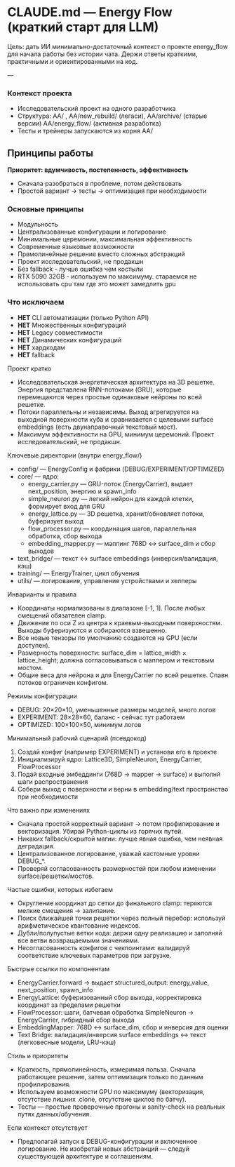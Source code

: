 # CLAUDE.md — Energy Flow (краткий старт для LLM)

Цель: дать ИИ минимально-достаточный контекст о проекте energy_flow для начала работы без истории чата. Держи ответы краткими, практичными и ориентированными на код.

—

### Контекст проекта

- Исследовательский проект на одного разработчика
- Структура: AA/ , AA/new_rebuild/ (легаси), AA/archive/ (старые версии) AA/energy_flow/ (активная разработка)
- Тесты и трейнеры запускаются из корня AA/

## Принципы работы

**Приоритет: вдумчивость, постепенность, эффективность**

- Сначала разобраться в проблеме, потом действовать
- Простой вариант → тесты → оптимизация при необходимости

### Основные принципы

- Модульность
- Централизованные конфигурации и логирование
- Минимальные церемонии, максимальная эффективность
- Современные языковые возможности
- Прямолинейные решения вместо сложных абстракций
- Проект исследовательский, не продакшн
- Без fallback - лучше ошибка чем костыли
- RTX 5090 32GB - используем по максимуму. стараемся не использовать cpu там где это может замедлить gpu

### Что исключаем

- **НЕТ** CLI автоматизации (только Python API)
- **НЕТ** Множественных конфигураций
- **НЕТ** Legacy совместимости
- **НЕТ** Динамических конфигураций
- **НЕТ** хардкодам
- **НЕТ** fallback

Проект кратко

- Исследовательская энергетическая архитектура на 3D решетке. Энергия представлена RNN-потоками (GRU), которые перемещаются через простые одинаковые нейроны по всей решетке.
- Потоки параллельны и независимы. Выход агрегируется на выходной поверхности куба и сравнивается с целевыми surface embeddings (есть двунаправочный текстовый мост).
- Максимум эффективности на GPU, минимум церемоний. Проект исследовательский, не продакшн.

Ключевые директории (внутри energy_flow/)

- config/ — EnergyConfig и фабрики (DEBUG/EXPERIMENT/OPTIMIZED)
- core/ — ядро:
  - energy_carrier.py — GRU-поток (EnergyCarrier), выдает next_position, энергию и spawn_info
  - simple_neuron.py — легкий нейрон для каждой клетки, формирует вход для GRU
  - energy_lattice.py — 3D решетка, хранит/обновляет потоки, буферизует выход
  - flow_processor.py — координация шагов, параллельная обработка, сбор выхода
  - embedding_mapper.py — маппинг 768D ↔ surface_dim и сбор выходов
- text_bridge/ — текст ↔ surface embeddings (инверсия/валидация, кэш)
- training/ — EnergyTrainer, цикл обучения
- utils/ — логирование, управление устройствами и хелперы

Инварианты и правила

- Координаты нормализованы в диапазоне [-1, 1]. После любых смещений обязателен clamp.
- Движение по оси Z из центра к краевым-выходным поверхностям. Выходы буферизуются и собираются взвешенно.
- Все новые тензоры по умолчанию создаются на GPU (если доступен).
- Размерность поверхности: surface_dim = lattice_width × lattice_height; должна согласовываться с маппером и текстовым мостом.
- Общие веса для нейрона и для EnergyCarrier по всей решетке. Спавн потоков ограничен конфигом.

Режимы конфигурации

- DEBUG: 20×20×10, уменьшенные размеры моделей, много логов
- EXPERIMENT: 28×28×60, баланс - сейчас тут работаем
- OPTIMIZED: 100×100×50, минимум логов

Минимальный рабочий сценарий (псевдокод)

1. Создай конфиг (например EXPERIMENT) и установи его в проекте
2. Инициализируй ядро: Lattice3D, SimpleNeuron, EnergyCarrier, FlowProcessor
3. Подай входные эмбеддинги (768D → mapper → surface) и выполнй шаги распространения
4. Собери выход с поверхности и верни в embedding/text пространство при необходимости

Что важно при изменениях

- Сначала простой корректный вариант → потом профилирование и векторизация. Убирай Python-циклы из горячих путей.
- Никаких fallback/скрытой магии: лучше явная ошибка, чем неявная деградация.
- Централизованное логирование, уважай кастомные уровни DEBUG\_\*.
- Проверяй согласованность размерностей при любом изменении surface/решетки/мостов.

Частые ошибки, которых избегаем

- Округление координат до сетки до финального clamp: теряются мелкие смещения → залипание.
- Поиск ближайшей точки решетки через полный перебор: используй арифметическое квантование индексов.
- Дубли/полупустые ветки кода: держи одну реализацию и заполняй все ветви возвращаемыми значениями.
- Несогласованность конфигов с чекпоинтами: валидируй соответствие ключевых параметров при загрузке.

Быстрые ссылки по компонентам

- EnergyCarrier.forward → выдает structured_output: energy_value, next_position, spawn_info
- EnergyLattice: буферизованный сбор выхода, корректировка координат за пределами решетки
- FlowProcessor: шаги, батчевая обработка SimpleNeuron → EnergyCarrier, гибридный сбор выхода
- EmbeddingMapper: 768D ↔ surface_dim, сбор и инверсия для оценки
- Text Bridge: валидация/инверсия surface embeddings ↔ текст (легковесные модели, LRU-кэш)

Стиль и приоритеты

- Краткость, прямолинейность, измеримая польза. Сначала работающее решение, затем оптимизация только по данным профилирования.
- Используем возможности GPU по максимуму (векторизация, отсутствие лишних .clone, отсутствие циклов по батчу).
- Тесты — простые проверочные прогоны и sanity-check на реальных путях данных/обучения.

Если контекст отсутствует

- Предполагай запуск в DEBUG-конфигурации и включенное логирование. Не изобретай новых абстракций — следуй существующей архитектуре и соглашениям.
